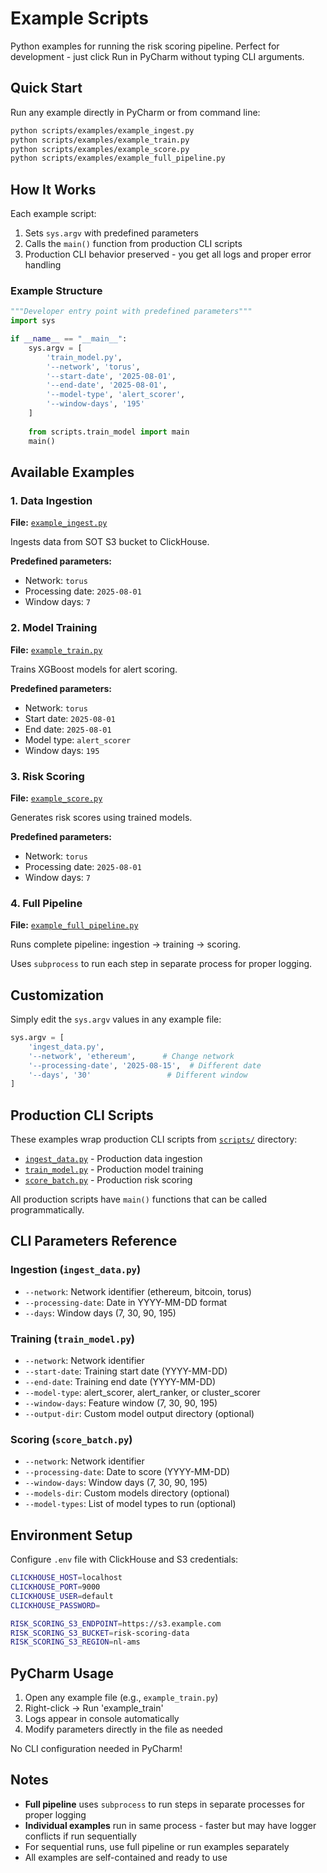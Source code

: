 # Example Scripts

Python examples for running the risk scoring pipeline. Perfect for development - just click Run in PyCharm without typing CLI arguments.

## Quick Start

Run any example directly in PyCharm or from command line:

```bash
python scripts/examples/example_ingest.py
python scripts/examples/example_train.py
python scripts/examples/example_score.py
python scripts/examples/example_full_pipeline.py
```

## How It Works

Each example script:
1. Sets `sys.argv` with predefined parameters
2. Calls the `main()` function from production CLI scripts
3. Production CLI behavior preserved - you get all logs and proper error handling

### Example Structure

```python
"""Developer entry point with predefined parameters"""
import sys

if __name__ == "__main__":
    sys.argv = [
        'train_model.py',
        '--network', 'torus',
        '--start-date', '2025-08-01',
        '--end-date', '2025-08-01',
        '--model-type', 'alert_scorer',
        '--window-days', '195'
    ]
    
    from scripts.train_model import main
    main()
```

## Available Examples

### 1. Data Ingestion
**File:** [`example_ingest.py`](example_ingest.py:1)

Ingests data from SOT S3 bucket to ClickHouse.

**Predefined parameters:**
- Network: `torus`
- Processing date: `2025-08-01`
- Window days: `7`

### 2. Model Training
**File:** [`example_train.py`](example_train.py:1)

Trains XGBoost models for alert scoring.

**Predefined parameters:**
- Network: `torus`
- Start date: `2025-08-01`
- End date: `2025-08-01`
- Model type: `alert_scorer`
- Window days: `195`

### 3. Risk Scoring
**File:** [`example_score.py`](example_score.py:1)

Generates risk scores using trained models.

**Predefined parameters:**
- Network: `torus`
- Processing date: `2025-08-01`
- Window days: `7`

### 4. Full Pipeline
**File:** [`example_full_pipeline.py`](example_full_pipeline.py:1)

Runs complete pipeline: ingestion → training → scoring.

Uses `subprocess` to run each step in separate process for proper logging.

## Customization

Simply edit the `sys.argv` values in any example file:

```python
sys.argv = [
    'ingest_data.py',
    '--network', 'ethereum',      # Change network
    '--processing-date', '2025-08-15',  # Different date
    '--days', '30'                 # Different window
]
```

## Production CLI Scripts

These examples wrap production CLI scripts from [`scripts/`](../) directory:
- [`ingest_data.py`](../ingest_data.py:1) - Production data ingestion
- [`train_model.py`](../train_model.py:1) - Production model training
- [`score_batch.py`](../score_batch.py:1) - Production risk scoring

All production scripts have `main()` functions that can be called programmatically.

## CLI Parameters Reference

### Ingestion (`ingest_data.py`)
- `--network`: Network identifier (ethereum, bitcoin, torus)
- `--processing-date`: Date in YYYY-MM-DD format
- `--days`: Window days (7, 30, 90, 195)

### Training (`train_model.py`)
- `--network`: Network identifier
- `--start-date`: Training start date (YYYY-MM-DD)
- `--end-date`: Training end date (YYYY-MM-DD)
- `--model-type`: alert_scorer, alert_ranker, or cluster_scorer
- `--window-days`: Feature window (7, 30, 90, 195)
- `--output-dir`: Custom model output directory (optional)

### Scoring (`score_batch.py`)
- `--network`: Network identifier
- `--processing-date`: Date to score (YYYY-MM-DD)
- `--window-days`: Window days (7, 30, 90, 195)
- `--models-dir`: Custom models directory (optional)
- `--model-types`: List of model types to run (optional)

## Environment Setup

Configure `.env` file with ClickHouse and S3 credentials:

```bash
CLICKHOUSE_HOST=localhost
CLICKHOUSE_PORT=9000
CLICKHOUSE_USER=default
CLICKHOUSE_PASSWORD=

RISK_SCORING_S3_ENDPOINT=https://s3.example.com
RISK_SCORING_S3_BUCKET=risk-scoring-data
RISK_SCORING_S3_REGION=nl-ams
```

## PyCharm Usage

1. Open any example file (e.g., `example_train.py`)
2. Right-click → Run 'example_train'
3. Logs appear in console automatically
4. Modify parameters directly in the file as needed

No CLI configuration needed in PyCharm!

## Notes

- **Full pipeline** uses `subprocess` to run steps in separate processes for proper logging
- **Individual examples** run in same process - faster but may have logger conflicts if run sequentially
- For sequential runs, use full pipeline or run examples separately
- All examples are self-contained and ready to use